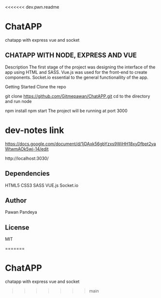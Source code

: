 <<<<<<< dev.pwn.readme
# ChatAPP
chatapp with express vue and socket
## CHATAPP WITH NODE, EXPRESS AND VUE

Description
The first stage of the project was designing the interface of the app using HTML and SASS. Vue.js was used for the front-end to create components. Socket.io essential to the general functionallity of the app.

Getting Started
Clone the repo

git clone https://github.com/Gitmepawan/ChatAPP.git
cd to the directory and run node

npm install
npm start
The project will be running at port 3000

# dev-notes link
https://docs.google.com/document/d/1jDAxk56gbYzxs9WiHH18xyDfbpt2yaWtwmAOk5wj-14/edit

http://localhost:3030/
## Dependencies
HTML5
CSS3
SASS
VUE.js
Socket.io
## Author
Pawan Pandeya
## License
MIT

=======
# ChatAPP
chatapp with express vue and socket
>>>>>>> main
